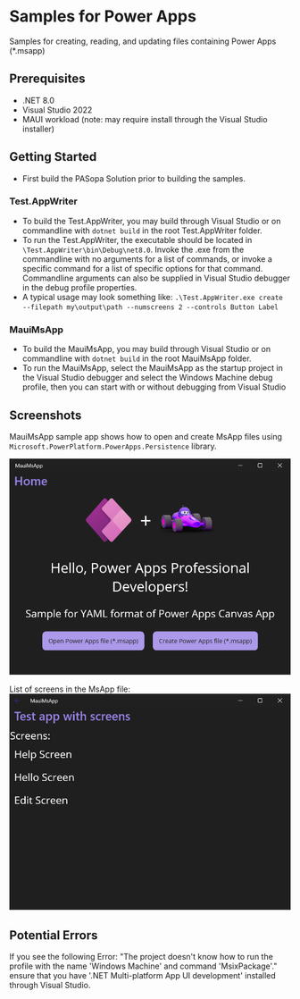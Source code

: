 # Samples for Power Apps

Samples for creating, reading, and updating files containing Power Apps (*.msapp)

## Prerequisites
- .NET 8.0
- Visual Studio 2022
- MAUI workload (note: may require install through the Visual Studio installer)

## Getting Started
- First build the PASopa Solution prior to building the samples.

### Test.AppWriter
- To build the Test.AppWriter, you may build through Visual Studio or on commandline with `dotnet build` in the root Test.AppWriter folder.
- To run the Test.AppWriter, the executable should be located in `\Test.AppWriter\bin\Debug\net8.0`.  Invoke the .exe from the commandline with no arguments for a list of commands, or invoke a specific command for a list of specific options for that command.  Commandline arguments can also be supplied in Visual Studio debugger in the debug profile properties.
- A typical usage may look something like:
`.\Test.AppWriter.exe create --filepath my\output\path --numscreens 2 --controls Button Label`

### MauiMsApp
- To build the MauiMsApp, you may build through Visual Studio or on commandline with `dotnet build` in the root MauiMsApp folder.
- To run the MauiMsApp, select the MauiMsApp as the startup project in the Visual Studio debugger and select the Windows Machine debug profile, then you can start with or without debugging from Visual Studio

## Screenshots
MauiMsApp sample app shows how to open and create MsApp files using `Microsoft.PowerPlatform.PowerApps.Persistence` library.

![Open & Create MsApp](images/MauiMsApp.png)

List of screens in the MsApp file:
![List of screens](images/MauiMsApp-ScreenList.png)

## Potential Errors
If you see the following Error:
"The project doesn't know how to run the profile with the name 'Windows Machine' and command 'MsixPackage'."
ensure that you have '.NET Multi-platform App UI development' installed through Visual Studio.
